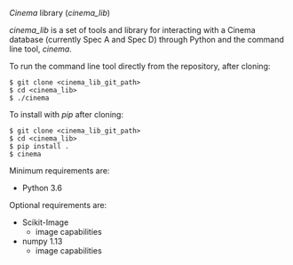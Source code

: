 *Cinema* library (*cinema_lib*)

*cinema_lib* is a set of tools and library for interacting with a Cinema 
database (currently Spec A and Spec D) through Python and the command line 
tool, *cinema*.

To run the command line tool directly from the repository, after cloning:
```
$ git clone <cinema_lib_git_path>
$ cd <cinema_lib>
$ ./cinema
```

To install with *pip* after cloning:
```
$ git clone <cinema_lib_git_path>
$ cd <cinema_lib>
$ pip install .
$ cinema
```

Minimum requirements are:
- Python 3.6

Optional requirements are:
- Scikit-Image 
  - image capabilities
- numpy 1.13
  - image capabilities
